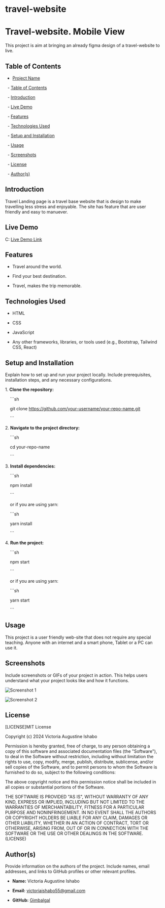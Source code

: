 # travel-website

# Travel-website. Mobile View

This project is aim at bringing an already figma design of a travel-website to live.

## Table of Contents

- [Project Name](#project-name)

  - [Table of Contents](#table-of-contents)

  - [Introduction](#introduction)

  - [Live Demo](#live-demo)

  - [Features](#features)

  - [Technologies Used](#technologies-used)

  - [Setup and Installation](#setup-and-installation)

  - [Usage](#usage)

  - [Screenshots](#screenshots)

  - [License](#license)

  - [Author(s)](#authors)

## Introduction

Travel Landing page is a travel base website that is design to make travelling less stress and enjoyable. The site has feature that are user friendly and easy to manuever.


## Live Demo

C: [Live Demo Link](https://gimbalgal.github.io/travel-website/)


## Features

- Travel around the world.

- Find your best destination.

- Travel, makes the trip memorable.


## Technologies Used

- HTML

- CSS

- JavaScript

- Any other frameworks, libraries, or tools used (e.g., Bootstrap, Tailwind CSS, React)


## Setup and Installation

Explain how to set up and run your project locally. Include prerequisites, installation steps, and any necessary configurations.

1\. **Clone the repository:**

    ```sh

    git clone https://github.com/your-username/your-repo-name.git

    ```

2\. **Navigate to the project directory:**

    ```sh

    cd your-repo-name

    ```

3\. **Install dependencies:**

    ```sh

    npm install

    ```

    or if you are using yarn:

    ```sh

    yarn install

    ```

4\. **Run the project:**

    ```sh

    npm start

    ```

    or if you are using yarn:

    ```sh

    yarn start

    ```

## Usage

This project is a user friendly web-site that does not require any special teaching. Anyone with an internet and a smart phone, Tablet or a PC can use it.


## Screenshots

Include screenshots or GIFs of your project in action. This helps users understand what your project looks like and how it functions.

![Screenshot 1](https://drive.google.com/file/d/1jQ5G0-pR_hgBX46dZNHa1Ds7IenZQhup/view?usp=sharing)

![Screenshot 2](https://drive.google.com/file/d/1ZCVVp7lCjqg7KEn79vN5AtHMI_L-8q0s/view?usp=sharing)


## License



 [LICENSE]MIT License

Copyright (c) 2024 Victoria Augustine Ishabo 

Permission is hereby granted, free of charge, to any person obtaining a copy
of this software and associated documentation files (the "Software"), to deal
in the Software without restriction, including without limitation the rights
to use, copy, modify, merge, publish, distribute, sublicense, and/or sell
copies of the Software, and to permit persons to whom the Software is
furnished to do so, subject to the following conditions:

The above copyright notice and this permission notice shall be included in all
copies or substantial portions of the Software.

THE SOFTWARE IS PROVIDED "AS IS", WITHOUT WARRANTY OF ANY KIND, EXPRESS OR
IMPLIED, INCLUDING BUT NOT LIMITED TO THE WARRANTIES OF MERCHANTABILITY,
FITNESS FOR A PARTICULAR PURPOSE AND NONINFRINGEMENT. IN NO EVENT SHALL THE
AUTHORS OR COPYRIGHT HOLDERS BE LIABLE FOR ANY CLAIM, DAMAGES OR OTHER
LIABILITY, WHETHER IN AN ACTION OF CONTRACT, TORT OR OTHERWISE, ARISING FROM,
OUT OF OR IN CONNECTION WITH THE SOFTWARE OR THE USE OR OTHER DEALINGS IN THE
SOFTWARE.(LICENSE) 



## Author(s)

Provide information on the authors of the project. Include names, email addresses, and links to GitHub profiles or other relevant profiles.

- **Name:** Victoria Augustine Ishabo

- **Email:** victoriaishabo55@gmail.com

- **GitHub:** [Gimbalgal](https://github.com/Gimbalgal)



